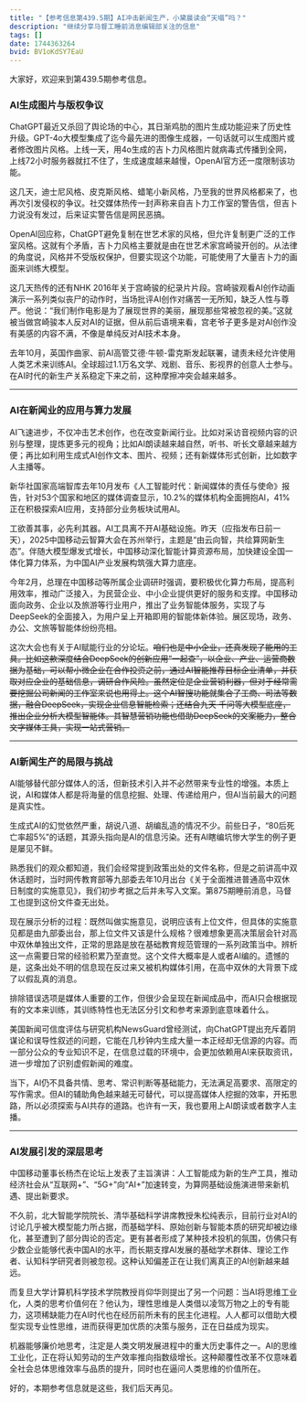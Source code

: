```yaml
---
title: "【参考信息第439.5期】AI冲击新闻生产，小黛晨读会“天塌”吗？"
description: "继续分享马督工睡前消息编辑部关注的信息"
tags: []
date: 1744363264
bvid: BV1oKdSY7EaU
---
```

大家好，欢迎来到第439.5期参考信息。

### AI生成图片与版权争议

ChatGPT最近又杀回了舆论场的中心，其日渐鸡肋的图片生成功能迎来了历史性升级。GPT-4o大模型集成了迄今最先进的图像生成器，一句话就可以生成图片或者修改图片风格。上线一天，用4o生成的吉卜力风格图片就病毒式传播到全网，上线72小时服务器就扛不住了，生成速度越来越慢，OpenAI官方还一度限制该功能。

这几天，迪士尼风格、皮克斯风格、蜡笔小新风格，乃至我的世界风格都来了，也再次引发侵权的争议。社交媒体热传一封声称来自吉卜力工作室的警告信，但吉卜力说没有发过，后来证实警告信是网民恶搞。

OpenAI回应称，ChatGPT避免复制在世艺术家的风格，但允许复制更广泛的工作室风格。这就有个矛盾，吉卜力风格主要就是由在世艺术家宫崎骏开创的。从法律的角度说，风格并不受版权保护，但要实现这个功能，可能使用了大量吉卜力的画面来训练大模型。

这几天热传的还有NHK 2016年关于宫崎骏的纪录片片段。宫崎骏观看AI创作动画演示一系列类似丧尸的动作时，当场批评AI创作对痛苦一无所知，缺乏人性与尊严。他说：“我们制作电影是为了展现世界的美丽，展现那些常被忽视的美。”这就被当做宫崎骏本人反对AI的证据，但从前后语境来看，宫老爷子更多是对AI创作没有美感的内容不满，不像是单纯反对AI技术本身。

去年10月，英国作曲家、前AI高管艾德·牛顿-雷克斯发起联署，谴责未经允许使用人类艺术来训练AI。全球超过1.1万名文学、戏剧、音乐、影视界的创意人士参与。在AI时代的新生产关系稳定下来之前，这种摩擦冲突会越来越多。

---

### AI在新闻业的应用与算力发展

AI飞速进步，不仅冲击艺术创作，也在改变新闻行业。比如对采访音视频内容的识别与整理，提炼更多元的视角；比如AI朗读越来越自然，听书、听长文章越来越方便；再比如利用生成式AI创作文本、图片、视频；还有新媒体形式创新，比如数字人主播等。

新华社国家高端智库去年10月发布《人工智能时代：新闻媒体的责任与使命》报告，针对53个国家和地区的媒体调查显示，10.2%的媒体机构全面拥抱AI，41%正在积极探索AI应用，支持部分业务板块试用AI。

工欲善其事，必先利其器。AI工具离不开AI基础设施。昨天（应指发布日前一天），2025中国移动云智算大会在苏州举行，主题是“由云向智，共绘算网新生态”。伴随大模型爆发式增长，中国移动深化智能计算资源布局，加快建设全国一体化算力体系，为中国AI产业发展构筑强大算力底座。

今年2月，总理在中国移动等所属企业调研时强调，要积极优化算力布局，提高利用效率，推动广泛接入，为民营企业、中小企业提供更好的服务和支撑。中国移动面向政务、企业以及旅游等行业用户，推出了业务智能体服务，实现了与DeepSeek的全面接入，为用户呈上开箱即用的智能体新体验。展区现场，政务、办公、文旅等智能体纷纷亮相。

这次大会也有关于AI赋能行业的分论坛。~~咱们也是中小企业，还真发现了能用的工具。比如这款深度结合DeepSeek的创新应用“一起查”，以企业、产业、运营商数据为基础，可以帮小微企业在合作投资之前，通过AI智能推荐目标企业清单，并获取对应企业的基础信息，调研合作风险。虽然定位是企业营销利器，但对于经常需要挖掘公司新闻的工作室来说也用得上。这个AI智搜功能就集合了工商、司法等数据，融合DeepSeek，实现企业信息智能检索；还结合九天·千问等大模型底座，推出企业分析大模型智能体。其智慧营销功能也借助DeepSeek的文案能力，整合文字媒体工具，实现一站式营销。~~

---

### AI新闻生产的局限与挑战

AI能够替代部分媒体人的活，但新技术引入并不必然带来专业性的增强。本质上说，AI和媒体人都是将海量的信息挖掘、处理、传递给用户，但AI当前最大的问题是真实性。

生成式AI的幻觉依然严重，胡说八道、胡编乱造的情况不少。前些日子，“80后死亡率超5%”的话题，其源头指向是AI的信息污染。还有AI瞎编坑惨大学生的例子更是屡见不鲜。

熟悉我们的观众都知道，我们会经常提到政策出处的文件名称，但是之前讲高中双休话题时，当时网传教育部等九部委去年10月出台《关于全面推进普通高中双休日制度的实施意见》，我们初步考据之后并未写入文案。第875期睡前消息，马督工也提到这份文件查无出处。

现在展示分析的过程：既然叫做实施意见，说明应该有上位文件，但具体的实施意见都是由九部委出台，那上位文件又该是什么规格？很难想象更高决策层会针对高中双休单独出文件，正常的思路是放在基础教育规范管理的一系列政策当中。辨析这一点需要日常的经验积累乃至直觉。这个文件大概率是人或者AI编的。遗憾的是，这条出处不明的信息现在反过来又被机构媒体引用，在高中双休的大背景下成了以假乱真的消息。

排除错误选项是媒体人重要的工作，但很少会呈现在新闻成品中，而AI只会根据现有的文本来训练，其训练特性也无法区分引文和参考来源到底意味着什么。

美国新闻可信度评估与研究机构NewsGuard曾经测试，向ChatGPT提出充斥着阴谋论和误导性叙述的问题，它能在几秒钟内生成大量一本正经却无信源的内容。而一部分公众的专业知识不足，在信息过载的环境中，会更加依赖用AI来获取资讯，进一步增加了识别虚假新闻的难度。

当下，AI仍不具备共情、思考、常识判断等基础能力，无法满足高要求、高限定的写作需求。但AI的辅助角色越来越无可替代，可以提高媒体人挖掘的效率，开拓思路，所以必须探索与AI共存的道路。也许有一天，我也要用上AI朗读或者数字人主播。

---

### AI发展引发的深层思考

中国移动董事长杨杰在论坛上发表了主旨演讲：人工智能成为新的生产工具，推动经济社会从“互联网+”、“5G+”向“AI+”加速转变，为算网基础设施演进带来新机遇、提出新要求。

不久前，北大智能学院院长、清华基础科学讲席教授朱松纯表示，目前行业对AI的讨论几乎被大模型能力所占据，而基础学科、原始创新与智能本质的研究却被边缘化，甚至遭到了部分舆论的否定。更有甚者形成了某种技术投机的氛围，仿佛只有少数企业能够代表中国AI的水平，而长期支撑AI发展的基础学术群体、理论工作者、认知科学研究者则被忽视。这种认知偏差正在让我们离真正的AI创新越来越远。

而复旦大学计算机科学技术学院教授肖仰华则提出了另一个问题：当AI将思维工业化，人类的思考价值何在？他认为，理性思维是人类借以凌驾万物之上的专有能力，这项稀缺能力在AI时代也在经历前所未有的民主化进程。人人都可以借助大模型实现专业性思维，进而获得更加优质的决策与服务，正在日益成为现实。

机器能够廉价地思考，注定是人类文明发展进程中的重大历史事件之一。AI的思维工业化，正在将认知劳动的生产效率推向指数级增长。这种颠覆性改革不仅意味着全社会总体思维效率与品质的提升，同时也在逼问人类思维的价值所在。

好的，本期参考信息就是这些，我们后天再见。

